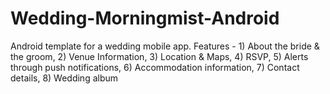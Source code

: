 # Wedding-Morningmist-Android
Android template for a wedding mobile app. Features - 1) About the bride &amp; the groom, 2) Venue Information, 3) Location &amp; Maps, 4) RSVP, 5) Alerts through push notifications, 6) Accommodation information, 7) Contact details, 8) Wedding album
